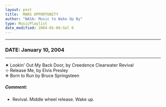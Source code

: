 ```yaml
---
layout: post
title:  MARS OPPORTUNITY
author: "NASA: Music to Wake Up By"
type: MusicPlaylist
date_modified: 2004-01-04:Sol 6
---
```


----
### DATE: January 10, 2004
----
✷ Lookin' Out My Back Door, by Creedence Clearwater Revival  &nbsp;<br />⊹ Release Me, by Elvis Presley  &nbsp;<br />✵ Born to Run by Bruce Springsteen

##### Comment:
* Revival.
Middle wheel release.
Wake up.
